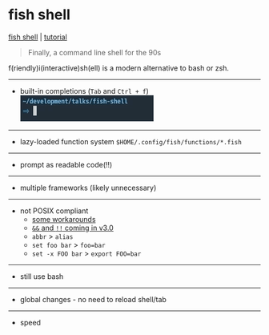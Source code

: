 # fish shell

[fish shell](https://fishshell.com) | [tutorial](https://fishshell.com/docs/current/tutorial.html)

> Finally, a command line shell for the 90s

f(riendly)i(interactive)sh(ell) is a modern alternative to bash or zsh.

---

* built-in completions (`Tab` and `Ctrl + f`)
    ![completion](./assets/completion.gif "Completion")

---

* lazy-loaded function system
    `$HOME/.config/fish/functions/*.fish`

---

* prompt as readable code(!!)

---

* multiple frameworks (likely unnecessary)

---

* not POSIX compliant
    * [some workarounds](https://github.com/fish-shell/fish-shell/wiki/Bash-Style-Command-Substitution-and-Chaining-(!!-!$-&&-%7C%7C))
    * [`&&` and `!!` coming in v3.0](https://github.com/fish-shell/fish-shell/commit/014b91488db29480160284adfd1cddf286d2888a)
    * `abbr` > `alias`
    * `set foo bar` > `foo=bar`
    * `set -x FOO bar` > `export FOO=bar`

---

* still use bash

---

* global changes - no need to reload shell/tab

---

* speed
